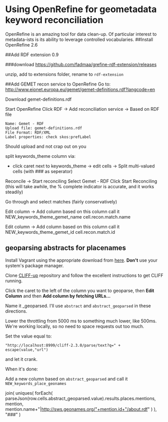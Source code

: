 # Using OpenRefine for geometadata keyword reconciliation
OpenRefine is an amazing tool for data clean-up. Of particular interest to metadata-ists is its ability to leverage controlled vocabularies.
##Install OpenRefine 2.6

##Add RDF extension 0.9

###download
https://github.com/fadmaa/grefine-rdf-extension/releases

unzip, add to extensions folder, rename to `rdf-extension`

##Add GEMET recon service to OpenRefine
Go to:
http://www.eionet.europa.eu/gemet/gemet-definitions.rdf?langcode=en

Download gemet-definitions.rdf

Start OpenRefine
Click RDF -> Add reconciliation service -> Based on RDF file

    Name: Gemet - RDF
    Upload file: gemet-definitions.rdf
    File Format: RDF/XML
    Label properties: check skos:prefLabel

Should upload and not crap out on you

split keywords_theme column via:
- click caret next to keywords_theme -> edit cells -> Split multi-valued cells (with ### as seperator)

Reconcile -> Start reconciling
Select Gemet - RDF
Click Start Reconciling
(this will take awhile, the % complete indicator is accurate, and it works steadily)

Go through and select matches (fairly conservatively)

Edit column -> Add column based on this column
call it NEW_keywords_theme_gemet_name
cell.recon.match.name

Edit column -> Add column based on this column
call it NEW_keywords_theme_gemet_id
cell.recon.match.id


## geoparsing abstracts for placenames

Install Vagrant using the appropriate download from [here](https://www.vagrantup.com/downloads.html). **Don't** use your system's package manager.

Clone [CLIFF-up](https://github.com/c4fcm/CLIFF-up) repository and follow the excellent instructions to get CLIFF running.

Click the caret to the left of the column you want to geoparse, then **Edit Column** and then **Add column by fetching URLs...**

Name it <original column name>_geoparsed. I'll use `abstract` and `abstract_geoparsed` in these directions.

Lower the throttling from 5000 ms to something much lower, like 500ms. We're working locally, so no need to space requests out too much.

Set the value equal to:

```
"http://localhost:8999/cliff-2.3.0/parse/text?q=" + escape(value,"url")
```

and let it crank. 

When it's done:

Add a new column based on `abstract_geoparsed` and call it `NEW_keywords_place_geonames`

join(
    uniques(
        forEach(
            parseJson(row.cells.abstract_geoparsed.value).results.places.mentions, 
            mention, 
            mention.name+"|http://sws.geonames.org/"+mention.id+"/about.rdf"
        )
    ), "###"
)




